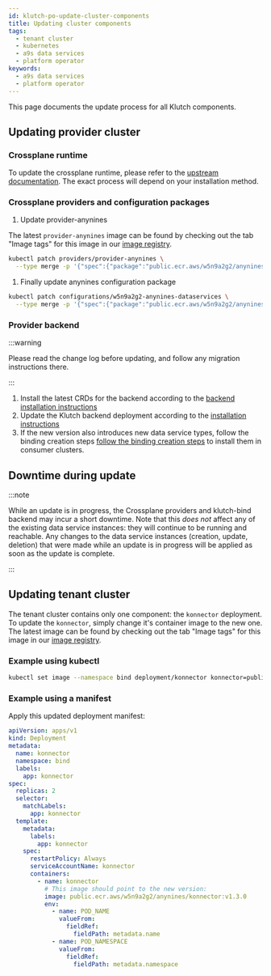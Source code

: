 ```yaml
---
id: klutch-po-update-cluster-components
title: Updating cluster components
tags:
  - tenant cluster
  - kubernetes
  - a9s data services
  - platform operator
keywords:
  - a9s data services
  - platform operator
---
```


This page documents the update process for all Klutch components.

## Updating provider cluster

### Crossplane runtime

To update the crossplane runtime, please refer to the
[upstream documentation](https://docs.crossplane.io/v1.14/software/install/). The exact process will
depend on your installation method.

### Crossplane providers and configuration packages

1. Update provider-anynines

The latest `provider-anynines` image can be found by checking out the tab "Image tags" for this
image in our [image registry](https://gallery.ecr.aws/w5n9a2g2/anynines/provider-anynines).

```bash
kubectl patch providers/provider-anynines \
  --type merge -p '{"spec":{"package":"public.ecr.aws/w5n9a2g2/anynines/provider-anynines:v1.3.0"}}'
```

1. Finally update anynines configuration package

```bash
kubectl patch configurations/w5n9a2g2-anynines-dataservices \
  --type merge -p '{"spec":{"package":"public.ecr.aws/w5n9a2g2/anynines/dataservices:v1.3.0"}}'
```

### Provider backend

:::warning

Please read the change log before updating, and follow any migration instructions there.

:::

1. Install the latest CRDs for the backend according to the
   [backend installation instructions](../central-management-cluster-setup/index.md#prerequisites-2)
2. Update the Klutch backend deployment according to the
   [installation instructions](../central-management-cluster-setup/index.md#deploy-the-klutch-backend)
3. If the new version also introduces new data service types, follow the binding creation steps
   [follow the binding creation steps](../central-management-cluster-setup/klutch-po-setup-tenant-cluster)
   to install them in consumer clusters.

## Downtime during update

:::note

While an update is in progress, the Crossplane providers and klutch-bind backend may incur a short
downtime. Note that this _does not_ affect any of the existing data service instances: they will
continue to be running and reachable. Any changes to the data service instances (creation, update,
deletion) that were made while an update is in progress will be applied as soon as the update is
complete.

:::

## Updating tenant cluster

The tenant cluster contains only one component: the `konnector` deployment. To update the
`konnector`, simply change it's container image to the new one. The latest image can be found by
checking out the tab "Image tags" for this image in our
[image registry](https://gallery.ecr.aws/w5n9a2g2/anynines/konnector).

### Example using kubectl

```bash
kubectl set image --namespace bind deployment/konnector konnector=public.ecr.aws/w5n9a2g2/anynines/konnector:v1.3.0
```

### Example using a manifest

Apply this updated deployment manifest:

```yaml
apiVersion: apps/v1
kind: Deployment
metadata:
  name: konnector
  namespace: bind
  labels:
    app: konnector
spec:
  replicas: 2
  selector:
    matchLabels:
      app: konnector
  template:
    metadata:
      labels:
        app: konnector
    spec:
      restartPolicy: Always
      serviceAccountName: konnector
      containers:
        - name: konnector
          # This image should point to the new version:
          image: public.ecr.aws/w5n9a2g2/anynines/konnector:v1.3.0
          env:
            - name: POD_NAME
              valueFrom:
                fieldRef:
                  fieldPath: metadata.name
            - name: POD_NAMESPACE
              valueFrom:
                fieldRef:
                  fieldPath: metadata.namespace
```
